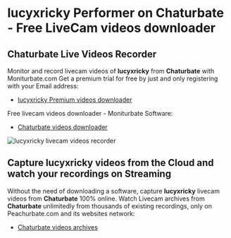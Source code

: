# lucyxricky Performer on Chaturbate - Free LiveCam videos downloader

## Chaturbate Live Videos Recorder

Monitor and record livecam videos of **lucyxricky** from **Chaturbate** with Moniturbate.com
Get a premium trial for free by just and only registering with your Email address:
* [lucyxricky Premium videos downloader](https://moniturbate.com/request-demo-licence-key.html)

Free livecam videos downloader - Moniturbate Software:
* [Chaturbate videos downloader](https://moniturbate.com/moniturbate-download-software.html)

![lucyxricky livecam videos recorder](https://peachurnet.com/templates/moniturbate-software.png)


## Capture lucyxricky videos from the Cloud and watch your recordings on Streaming

Without the need of downloading a software, capture **lucyxricky** livecam videos from **Chaturbate** 100% online.
Watch Livecam archives from **Chaturbate** unlimitedly from thousands of existing recordings, only on Peachurbate.com and its websites network:
* [Chaturbate videos archives](https://peachurnet.com/)